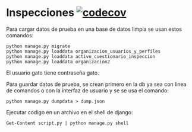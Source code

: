 # Inspecciones [![codecov](https://codecov.io/gh/gomac-un/inspecciones_back/branch/main/graph/badge.svg?token=URPWTW7Z57)](https://codecov.io/gh/gomac-un/inspecciones_back)

Para cargar datos de prueba en una base de datos limpia se usan estos comandos:
```
python manage.py migrate
python manage.py loaddata organizacion_usuarios_y_perfiles
python manage.py loaddata activo_cuestionario_inspeccion
python manage.py loaddata organizacion2
```
El usuario gato tiene contraseña gato.

Para guardar datos de prueba, se crean primero en la db ya sea con linea de comandos
o con la interfaz de usuario y se se usa el comando:
```
python manage.py dumpdata > dump.json
```

Ejecutar codigo en un archivo en el shell de django:
```
Get-Content script.py | python manage.py shell
```

